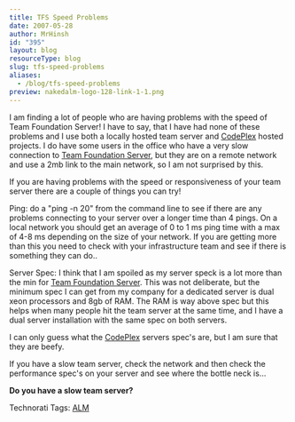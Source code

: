 ```yaml
---
title: TFS Speed Problems
date: 2007-05-28
author: MrHinsh
id: "395"
layout: blog
resourceType: blog
slug: tfs-speed-problems
aliases:
  - /blog/tfs-speed-problems
preview: nakedalm-logo-128-link-1-1.png
---
```


I am finding a lot of people who are having problems with the speed of Team Foundation Server! I have to say, that I have had none of these problems and I use both a locally hosted team server and [CodePlex](http://www.codeplex.com "CodePlex") hosted projects. I do have some users in the office who have a very slow connection to [Team Foundation Server](http://msdn2.microsoft.com/en-us/teamsystem/aa718934.aspx "Team Foundation Server"), but they are on a remote network and use a 2mb link to the main network, so I am not surprised by this.

If you are having problems with the speed or responsiveness of your team server there are a couple of things you can try!

Ping: do a "ping -n 20" from the command line to see if there are any problems connecting to your server over a longer time than 4 pings. On a local network you should get an average of 0 to 1 ms ping time with a max of 4-8 ms depending on the size of your network. If you are getting more than this you need to check with your infrastructure team and see if there is something they can do..

Server Spec: I think that I am spoiled as my server speck is a lot more than the min for [Team Foundation Server](http://msdn2.microsoft.com/en-us/teamsystem/aa718934.aspx "Team Foundation Server"). This was not deliberate, but the minimum spec I can get from my company for a dedicated server is dual xeon processors and 8gb of RAM. The RAM is way above spec but this helps when many people hit the team server at the same time, and I have a dual server installation with the same spec on both servers.

I can only guess what the [CodePlex](http://www.codeplex.com "CodePlex") servers spec's are, but I am sure that they are beefy.

If you have a slow team server, check the network and then check the performance spec's on your server and see where the bottle neck is...

**Do you have a slow team server?**

Technorati Tags: [ALM](http://technorati.com/tags/ALM)

